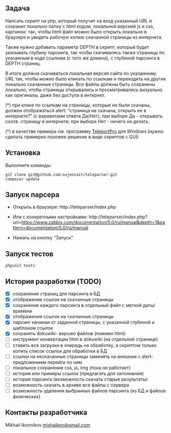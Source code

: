 ## Задача
Напсать скрипт на php, который получит на вход указанный URL 
и сохранит локально папку c html кодом, локальной версией js и css, картинок: 
так, чтобы html файл можно было открыть локально в браузере 
и увидеть рабочую копию скачанной страницы из интернета.

Также нужно добавить параметр DEPTH в скрипт, 
который будет указывать глубину парсинга, 
так чтобы скачивались также страницы по указанным в коде ссылкам 
(с того же домена), с глубиной парсинга в DEPTH страниц.

В итоге должна скачиваться локальная версия сайта по указанному URL так, 
чтобы можно было кликать по ссылкам и переходить на другие локально 
скачанные страницы. Все файлы должны быть сохранены локально, 
чтобы страницы открывались и просматривались визуально как оригиналы, 
даже без доступа в интернет.

(*) при клике по ссылкам на страницы, которые не были скачаны, 
должен отображаться alert: “страница не скачана, открыть ее в интернете?” 
(с вариантами ответа Да/Нет), при выборе Да - открывать соотв. страницу в интернете; 
при выборе Нет - ничего не делать.

(*) в качестве примера см. программу [TeleportPro](https://www.softportal.com/software-53-teleport-pro.html) для Windows 
(нужно сделать примерно похожее решение в виде скриптов с GUI)

## Установка 
Выполните команды:
```
git clone git@github.com:nujensait/teleparser.git
composer update
```

## Запуск парсера
- Открыть в браузере:
http://teleparser/index.php

- Или с конкретными настройками:
http://teleparser/index.php?url=https://www.zabbix.com/documentation/5.0/ru/manual&depth=1&pattern=documentation/5.0/ru/manual

- Нажать на кнопку "Запуск"

## Запуск тестов
```
phpunit tests
```

## История разработки (TODO)
- [x] сохранение страниц для парсинга в БД
- [x] отображение ссылок на скачанные страницы
- [x] сохранение каждого парсинга в отдельный файл с меткой даты/времени
- [x] отображение ссылок на скачанные страницы
- [x] парсинг начиная от заданной страницы, с указанной глубиной и шаблоном ссылок
- [x] сохранять dokuwiki- версию файлов (помимо html)
- [ ] инструмент конвертации html в dokuwiki (на отдельной странице)
- [ ] ставить все загрузки в очередь на обработку, а скриптом только копить список ссылок для обработки в БД
- [ ] ссылки на нескачанные страницы заменять на внешние с alert-предложением перейти по ним
- [ ] локальное сохранение css, js, img (пока не работает)
- [ ] история или примеры ссылок (предлагать для заполнения)
- [ ] история парсинга (возможность скачать старые результаты)
- [ ] возможность скачать в архиве все файлы с сервера
- [ ] возможность удаления выбранных файлов парсинга (из БД и файлов физических)

## Контакты разработчика
Mikhail Ikonnikov <mishaikon@gmail.com>

